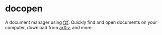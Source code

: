 # docopen

A document manager using [fzf](https://github.com/junegunn/fzf). Quickly find
and open documents on your computer, download from [arXiv](https://arxiv.org/), and more.
